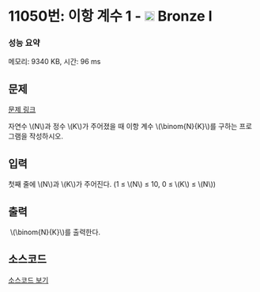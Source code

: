 # 11050번: 이항 계수 1 - <img src="https://static.solved.ac/tier_small/5.svg" style="height:20px" /> Bronze I

<!-- performance -->
### 성능 요약
메모리: 9340 KB, 시간: 96 ms
<!-- end -->

## 문제

[문제 링크](https://boj.kr/11050)

<p>자연수 \(N\)과 정수 \(K\)가 주어졌을 때 이항 계수 \(\binom{N}{K}\)를&nbsp;구하는 프로그램을 작성하시오.</p>

## 입력

<p>첫째 줄에 \(N\)과 \(K\)가 주어진다. (1 ≤ \(N\) ≤ 10, 0 ≤ \(K\) ≤ \(N\))</p>

## 출력

<p>&nbsp;\(\binom{N}{K}\)를&nbsp;출력한다.</p>

## 소스코드

[소스코드 보기](이항%20계수%201.js)